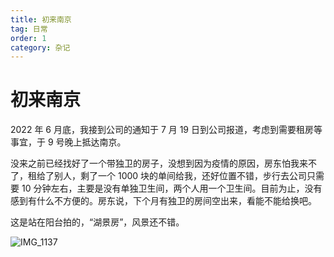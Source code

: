 ```yaml
---
title: 初来南京
tag: 日常
order: 1
category: 杂记
---
```


# 初来南京

2022 年 6 月底，我接到公司的通知于 7 月 19 日到公司报道，考虑到需要租房等事宜，于 9 号晚上抵达南京。

没来之前已经找好了一个带独卫的房子，没想到因为疫情的原因，房东怕我来不了，租给了别人，剩了一个 1000 块的单间给我，还好位置不错，步行去公司只需要 10 分钟左右，主要是没有单独卫生间，两个人用一个卫生间。目前为止，没有感到有什么不方便的。房东说，下个月有独卫的房间空出来，看能不能给换吧。

这是站在阳台拍的，“湖景房”，风景还不错。

![IMG_1137](https://zfh-nanjing-bucket.oss-cn-nanjing.aliyuncs.com/blog-images/初来南京.jpg)
